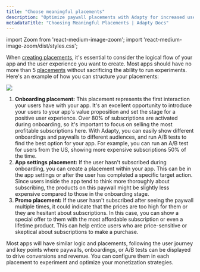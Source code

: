 ```yaml
---
title: "Choose meaningful placements"
description: "Optimize paywall placements with Adapty for increased user engagement and revenue."
metadataTitle: "Choosing Meaningful Placements | Adapty Docs"
---
```


import Zoom from 'react-medium-image-zoom';
import 'react-medium-image-zoom/dist/styles.css';

When [creating placements](create-placement), it's essential to consider the logical flow of your app and the user experience you want to create. Most apps should have no more than 5 [placements](placements) without sacrificing the ability to run experiments. Here's an example of how you can structure your placements:


<Zoom>
  <img src={require('./img/5b47c03-user-flow-placements_1.webp').default}
  style={{
    border: '1px solid #727272', /* border width and color */
    width: '700px', /* image width */
    display: 'block', /* for alignment */
    margin: '0 auto' /* center alignment */
  }}
/>
</Zoom>





1. **Onboarding placement:** This placement represents the first interaction your users have with your app. It's an excellent opportunity to introduce your users to your app's value proposition and set the stage for a positive user experience. Over 80% of subscriptions are activated during onboarding, so it's important to focus on selling the most profitable subscriptions here. With Adapty, you can easily show different onboardings and paywalls to different audiences, and run A/B tests to find the best option for your app. For example, you can run an A/B test for users from the US, showing more expensive subscriptions 50% of the time.
2. **App settings placement:** If the user hasn't subscribed during onboarding, you can create a placement within your app. This can be in the app settings or after the user has completed a specific target action. Since users inside the app tend to think more thoroughly about subscribing, the products on this paywall might be slightly less expensive compared to those in the onboarding stage.
3. **Promo placement:** If the user hasn't subscribed after seeing the paywall multiple times, it could indicate that the prices are too high for them or they are hesitant about subscriptions. In this case, you can show a special offer to them with the most affordable subscription or even a lifetime product. This can help entice users who are price-sensitive or skeptical about subscriptions to make a purchase.  
   
Most apps will have similar logic and placements, following the user journey and key points where paywalls, onboardings, or A/B tests can be displayed to drive conversions and revenue. You can configure them in each placement to experiment and optimize your monetization strategies.